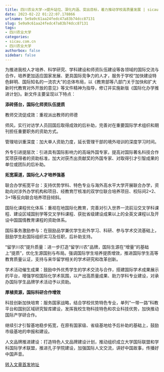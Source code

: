 ```yaml
---
title: 四川农业大学->提升站位、深化内涵、突出目标，着力推动学校高质量发展 | sicau.com.cn
date: 2023-02-22 01:22:07.178866
urlname: 5e9a9c61aa24fedc47a83b74dcc87131
slug: 5e9a9c61aa24fedc47a83b74dcc87131
tags: 
- 四川农业大学
categories:
- sicau.com.cn
- 四川农业大学
authorbox: false
sidebar: false
---
```

为推进我校人才培养、科学研究、学科建设和师资队伍建设等各领域的国际交流与合作，培养更加适应国家发展、更具国际竞争力的人才，服务于学校“加快建设特色鲜明、国际知名的一流农大”的总体布局，以《教育部等八部门关于加快和扩大新时代教育对外开放的意见》等文件精神为指导，修订并实施新版《国际化办学推进计划》。新文件主要呈现以下特点：

**添砖搭台，国际化师资队伍提质**

教师交流促成效：重视派出教师的师德
<!--more-->
师风，实行对访学人员回国后取得成效的后补助，完善对在重要国际学术组织和期刊担任重要职务的资助方式。

管理培训重深度：加大单人资助力度，延长管理干部的境外培训的深度学习时间。

外专引进提层次：引进具有国际影响力的高端外国专家，提高对国际著名科技合作奖项获得者的资助标准，加大对获杰出贡献奖的外国专家、对取得引才引智成果的单位或团队的后补助。

**拓宽渠道，国际化人才培养强基**

联合办学拓宽平台：支持优势学科、特色专业与海外高水平大学开展联合办学，资助向对涉外办学机构和项目、经教育厅核准的双学位联合培养项目、校际间2+2、3+1等反向联合培养项目倾斜。

国际化课程优化体系：重视在地国际化教育，完善对引入世界一流前沿交叉学科课程、建设区域国别学等交叉学科课程、获批省级建设成果以上的全英文课程以及开设中国国情教育课程的资助体系。

国际事务激励参与：在鼓励品学兼优学生赴外学习、科研、参与学术交流基础上，鼓励学生赴国际组织实习及任职，后补助支持。

“留学川农”提升质量：进一步打造“留学川农”品牌，国际生源在“增量”的基础上“提质”，优化生源国别与布局。强调国际学生培养提质增效，推进国际学生高等教育质量认证，支持与来华留学相关的学术研究和改革创新。

学术活动催生成果：鼓励中外优秀学生的学术交流与合作，搭建国际学术成果展示的平台，增强学校国际化学术氛围，以产出高质量成果、助力学科专业建设，对承办国际学生品牌学术活动予以资助。

**厚植资源，国际科研合作增效**

科技创新加快培育：服务国家战略，结合学校优势特色专业，单列“一带一路”科教平台和国别区域研究智库建设，发挥我校生物科技特色和农业科技优势，加快推动国际产学研合作。

继续引才引智基地稳步拓宽，在原有国家级、省级基地给予后补助的基础上，鼓励市级基地的申报和建设。

人文品牌推进建设：打造特色人文品牌建设计划，推动组织成立大学国际联盟和学科国际学术联盟，推进孔子学院建设，加强国际人文交流，讲好中国故事，传播好中国声音。



[转入文章首发地址](https://news.sicau.edu.cn/info/1078/71029.htm)